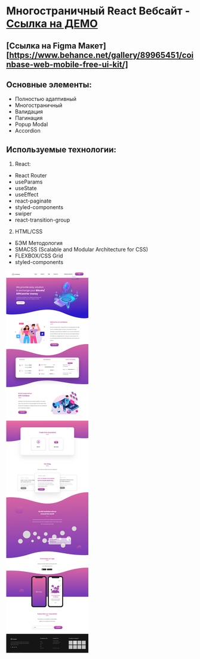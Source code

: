 # Многостраничный React Вебсайт - [Cсылка на ДЕМО](https://coinbase-react-app.netlify.app/)

## [Ссылка на Figma Макет][https://www.behance.net/gallery/89965451/coinbase-web-mobile-free-ui-kit/]

## Основные элементы:

- Полностью адаптивный
- Многостраничный
- Валидация
- Пагинация
- Popup Modal
- Accordion

## Используемые технологии:

1. React:

- React Router
- useParams
- useState
- useEffect
- react-paginate
- styled-components
- swiper
- react-transition-group

2. HTML/CSS

- БЭМ Методология
- SMACSS (Scalable and Modular Architecture for CSS)
- FLEXBOX/CSS Grid
- styled-components

![](screenshot.jpg)
